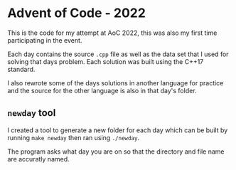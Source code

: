 # Advent of Code - 2022

This is the code for my attempt at AoC 2022, this was also my first time participating in the event.

Each day contains the source ```.cpp``` file as well as the data set that I used for solving that days problem. Each solution was built using the C++17 standard.

I also rewrote some of the days solutions in another language for practice and the source for the other language is also in that day's folder.


## ```newday``` tool

I created a tool to generate a new folder for each day which can be built by running ```make newday``` then ran using ```./newday```.

The program asks what day you are on so that the directory and file name are accuratly named.